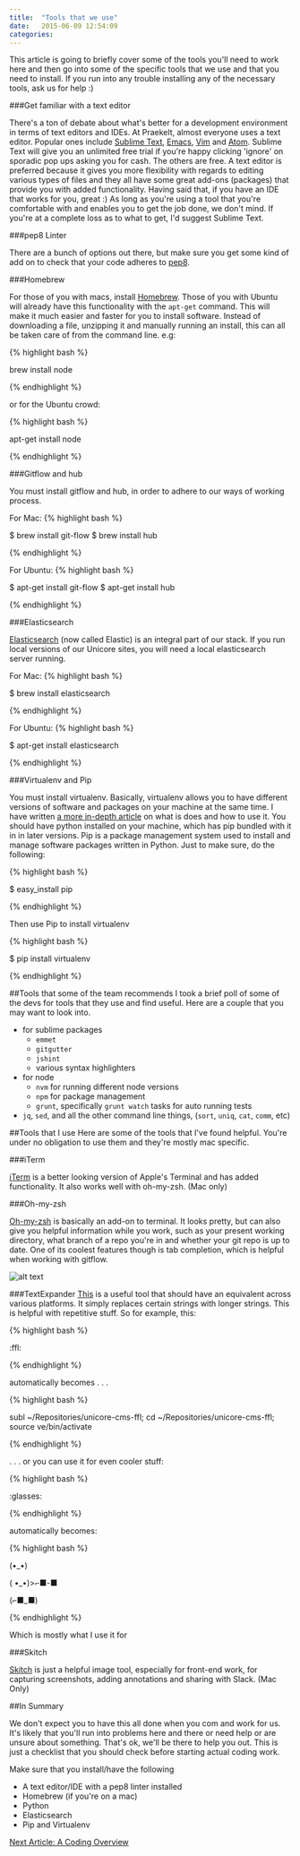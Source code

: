 ```yaml
---
title:  "Tools that we use"
date:   2015-06-09 12:54:09
categories: 
---
```


This article is going to briefly cover some of the tools you'll need to work here and then go into some of the specific tools that we use and that you need to install. If you run into any trouble installing any of the necessary tools, ask us for help :)

###Get familiar with a text editor

There's a ton of debate about what's better for a development environment in terms of text editors and IDEs. At Praekelt, almost everyone uses a text editor. Popular ones include [Sublime Text](http://www.sublimetext.com/), [Emacs](http://www.gnu.org/software/emacs/), [Vim](http://www.vim.org/) and [Atom](https://atom.io/). Sublime Text will give you an unlimited free trial if you're happy clicking 'ignore' on sporadic pop ups asking you for cash. The others are free. A text editor is preferred because it gives you more flexibility with regards to editing various types of files and they all have some great add-ons (packages) that provide you with added functionality. Having said that, if you have an IDE that works for you, great :) As long as you're using a tool that you're comfortable with and enables you to get the job done, we don't mind. If you're at a complete loss as to what to get, I'd suggest Sublime Text.

###pep8 Linter

There are a bunch of options out there, but make sure you get some kind of add on to check that your code adheres to [pep8](https://www.python.org/dev/peps/pep-0008/).

###Homebrew

For those of you with macs, install [Homebrew](http://brew.sh/). Those of you with Ubuntu will already have this functionality with the `apt-get` command. This will make it much easier and faster for you to install software. Instead of downloading a file, unzipping it and manually running an install, this can all be taken care of from the command line. e.g:

{% highlight bash %}

brew install node

{% endhighlight %}

or for the Ubuntu crowd:

{% highlight bash %}

apt-get install node

{% endhighlight %}

###Gitflow and hub

You must install gitflow and hub, in order to adhere to our ways of working process.

For Mac:
{% highlight bash %}

$ brew install git-flow
$ brew install hub

{% endhighlight %}

For Ubuntu:
{% highlight bash %}

$ apt-get install git-flow
$ apt-get install hub

{% endhighlight %}

###Elasticsearch

[Elasticsearch](https://www.elastic.co/products/elasticsearch) (now called Elastic) is an integral part of our stack. If you run local versions of our Unicore sites, you will need a local elasticsearch server running.

For Mac:
{% highlight bash %}

$ brew install elasticsearch

{% endhighlight %}

For Ubuntu:
{% highlight bash %}

$ apt-get install elasticsearch

{% endhighlight %}

###Virtualenv and Pip

You must install virtualenv. Basically, virtualenv allows you to have different versions of software and packages on your machine at the same time. I have written [a more in-depth article](http://nathanbegbie.github.io/wow/2015/06/10/virtualenv.html) on what is does and how to use it. You should have python installed on your machine, which has pip bundled with it in in later versions. Pip is a package management system used to install and manage software packages written in Python. Just to make sure, do the following:

{% highlight bash %}

$ easy_install pip

{% endhighlight %}

Then use Pip to install virtualenv

{% highlight bash %}

$ pip install virtualenv

{% endhighlight %}

##Tools that some of the team recommends
I took a brief poll of some of the devs for tools that they use and find useful. Here are a couple that you may want to look into.

* for sublime packages
  * `emmet` 
  * `gitgutter` 
  * `jshint`
  * various syntax highlighters
* for node
  * `nvm` for running different node versions 
  * `npm` for package management 
  * `grunt`, specifically `grunt watch` tasks for auto running tests
* `jq`, `sed`, and all the other command line things, (`sort`, `uniq`, `cat`, `comm`, etc)

##Tools that I use
Here are some of the tools that I've found helpful. You're under no obligation to use them and they're mostly mac specific.

###iTerm

[iTerm](https://www.iterm2.com/) is a better looking version of Apple's Terminal and has added functionality. It also works well with oh-my-zsh. (Mac only)

###Oh-my-zsh

[Oh-my-zsh](http://ohmyz.sh/) is basically an add-on to terminal. It looks pretty, but can also give you helpful information while you work, such as your present working directory, what branch of a repo you're in and whether your git repo is up to date. One of its coolest features though is tab completion, which is helpful when working with gitflow.

![alt text](/wow/resources/fig40.jpg "The glory of Oh-my-zsh and iTerm")

###TextExpander
[This](https://smilesoftware.com/TextExpander/index.html) is a useful tool that should have an equivalent across various platforms. It simply replaces certain strings with longer strings. This is helpful with repetitive stuff. So for example, this:

{% highlight bash %}

:ffl:

{% endhighlight %}

automatically becomes . . .

{% highlight bash %}

subl ~/Repositories/unicore-cms-ffl; cd ~/Repositories/unicore-cms-ffl; source ve/bin/activate

{% endhighlight %}

 . . . or you can use it for even cooler stuff:

 {% highlight bash %}

:glasses:

{% endhighlight %}

automatically becomes:

{% highlight bash %}

(•_•)

( •_•)>⌐■-■

(⌐■_■)

{% endhighlight %}

Which is mostly what I use it for

###Skitch

[Skitch](https://evernote.com/skitch/) is just a helpful image tool, especially for front-end work, for capturing screenshots, adding annotations and sharing with Slack. (Mac Only)

##In Summary

We don't expect you to have this all done when you com and work for us. It's likely that you'll run into problems here and there or need help or are unsure about something. That's ok, we'll be there to help you out. This is just a checklist that you should check before starting actual coding work.

Make sure that you install/have the following

- A text editor/IDE with a pep8 linter installed
- Homebrew (if you're on a mac)
- Python
- Elasticsearch
- Pip and Virtualenv

[Next Article: A Coding Overview](/wow/2015/06/08/coding-overview.html)
